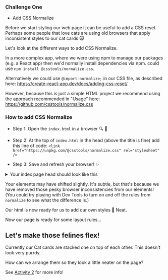 ### Challenge One

-   Add CSS Normalize

Before we start styling our web page it can be useful to add a CSS reset. Perhaps some people that love cats are using old browsers that apply inconsistent styles to our cat cards 🙀

Let's look at the different ways to add CSS Normalize.

In a more complex app, where we were using npm to manage our packages (e.g. a React app) then we'd normally install dependencies via npm. could use `npm install @csstools/normalize.css`.

Alternatively we could use `@import-normalize;` in our CSS file, as described here: https://create-react-app.dev/docs/adding-css-reset/

However, because this is just a simple HTML project we recommend using the approach recommended in "Usage" here:
https://github.com/csstools/normalize.css

### How to add CSS Normalize

-   Step 1: Open the `index.html` in a browser 🔍 👀

-   Step 2: At the top of `index.html` in the head (above the title is fine) add this line of code:
    `<link href="https://unpkg.com/@csstools/normalize.css" rel="stylesheet" />`

-   Step 3: Save and refresh your browser! ✨

<details>
<summary>Your index page head should look like this</summary>
<pre>

```HTML
<head>
    <meta charset="UTF-8">
    <meta http-equiv="X-UA-Compatible" content="IE=edge">
    <meta name="viewport" content="width=device-width, initial-scale=1.0">
    <link rel="stylesheet" href="style.css">
    <link href="https://unpkg.com/@csstools/normalize.css" rel="stylesheet" />
    <title>CSS Responsive Web Design & Key Concepts</title>
</head>
```

</pre>
</details>

Your elements may have shifted slightly. It's subtle, but that's because we have removed those pesky browser inconsistencies from our elements! (You could try playing with Dev Tools to turn on and off the rules from `normalize` to see what the difference is.)

Our html is now ready for us to add our own styles 🙌 Neat.

Now our page is ready for some layout rules...

## Let's make those felines flex!

Currently our Cat cards are stacked one on top of each other. This doesn't look very purrdy.

How can we arrange them so they look a little neater on the page?

See [Activity 2](./activity-2.md) for more info!
